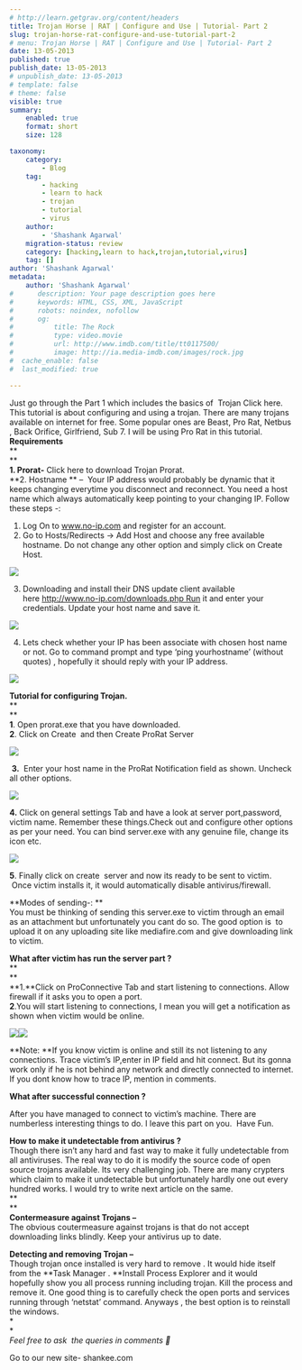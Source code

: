```yaml
---
# http://learn.getgrav.org/content/headers
title: Trojan Horse | RAT | Configure and Use | Tutorial- Part 2
slug: trojan-horse-rat-configure-and-use-tutorial-part-2
# menu: Trojan Horse | RAT | Configure and Use | Tutorial- Part 2
date: 13-05-2013
published: true
publish_date: 13-05-2013
# unpublish_date: 13-05-2013
# template: false
# theme: false
visible: true
summary:
    enabled: true
    format: short
    size: 128

taxonomy:
    category:
        - Blog
    tag:
        - hacking
        - learn to hack
        - trojan
        - tutorial
        - virus
    author:
        - 'Shashank Agarwal'
    migration-status: review
    category: [hacking,learn to hack,trojan,tutorial,virus]
    tag: []
author: 'Shashank Agarwal'
metadata:
    author: 'Shashank Agarwal'
#      description: Your page description goes here
#      keywords: HTML, CSS, XML, JavaScript
#      robots: noindex, nofollow
#      og:
#          title: The Rock
#          type: video.movie
#          url: http://www.imdb.com/title/tt0117500/
#          image: http://ia.media-imdb.com/images/rock.jpg
#  cache_enable: false
#  last_modified: true

---
```


Just go through the Part 1 which includes the basics of  Trojan Click here. This tutorial is about configuring and using a trojan. There are many trojans available on internet for free. Some popular ones are Beast, Pro Rat, Netbus , Back Orifice, Girlfriend, Sub 7. I will be using Pro Rat in this tutorial. **Requirements**  
**  
**  
**1. Prorat-** Click here to download Trojan Prorat.  
**2. Hostname ** –  Your IP address would probably be dynamic that it keeps changing everytime you disconnect and reconnect. You need a host name which always automatically keep pointing to your changing IP. Follow these steps -:

1. Log On to www.no-ip.com and register for an account.  
2. Go to Hosts/Redirects -> Add Host and choose any free available hostname. Do not change any other option and simply click on Create Host.

![](http://2.bp.blogspot.com/_ufGdCaQ3M3k/TUViknumbVI/AAAAAAAAAJw/wnJQcn98IS0/s400/add.jpg)

3. Downloading and install their DNS update client available here http://www.no-ip.com/downloads.php Run it and enter your credentials. Update your host name and save it.

![](http://1.bp.blogspot.com/_ufGdCaQ3M3k/TUVimDGw9UI/AAAAAAAAAJ0/-ypluGHWw2k/s200/duc.jpg)

4. Lets check whether your IP has been associate with chosen host name or not. Go to command prompt and type ‘ping yourhostname’ (without quotes) , hopefully it should reply with your IP address.

![](http://4.bp.blogspot.com/_ufGdCaQ3M3k/TUVintSwJnI/AAAAAAAAAJ4/VO8ybt5jpwo/s400/ping.jpg)

**Tutorial for configuring Trojan.**  
**  
**  
**1**. Open prorat.exe that you have downloaded.  
**2**. Click on Create  and then Create ProRat Server

![](http://2.bp.blogspot.com/_ufGdCaQ3M3k/TUVcoQQwx0I/AAAAAAAAAJc/2SLQd9ByFzU/s320/pro1.jpg)

 **3.**  Enter your host name in the ProRat Notification field as shown. Uncheck all other options.

![](http://1.bp.blogspot.com/_ufGdCaQ3M3k/TUVct0wRqgI/AAAAAAAAAJg/y6fEpqR-lXY/s400/pro2.jpg)

**4.** Click on general settings Tab and have a look at server port,password, victim name. Remember these things.Check out and configure other options as per your need. You can bind server.exe with any genuine file, change its icon etc.

![](http://4.bp.blogspot.com/_ufGdCaQ3M3k/TUVcxuKpZmI/AAAAAAAAAJk/h0lDZw2GyrQ/s400/pro3.jpg)

**5**. Finally click on create  server and now its ready to be sent to victim.  Once victim installs it, it would automatically disable antivirus/firewall.

**Modes of sending-: **  
You must be thinking of sending this server.exe to victim through an email as an attachment but unfortunately you cant do so. The good option is  to upload it on any uploading site like mediafire.com and give downloading link to victim.

**What after victim has run the server part ?**  
**  
**  
**1.**Click on ProConnective Tab and start listening to connections. Allow firewall if it asks you to open a port.  
**2**.You will start listening to connections, I mean you will get a notification as shown when victim would be online.

![](http://2.bp.blogspot.com/_ufGdCaQ3M3k/TUVj4-htayI/AAAAAAAAAJ8/ffgHKpq_lZg/s1600/pro5.jpg)![](http://2.bp.blogspot.com/_ufGdCaQ3M3k/TUVc0vTaxpI/AAAAAAAAAJo/G_w_WrUSyh4/s320/pro4.jpg)

**Note: **If you know victim is online and still its not listening to any connections. Trace victim’s IP,enter in IP field and hit connect. But its gonna work only if he is not behind any network and directly connected to internet. If you dont know how to trace IP, mention in comments.

**What after successful connection ?**

After you have managed to connect to victim’s machine. There are numberless interesting things to do. I leave this part on you.  Have Fun.



**How to make it undetectable from antivirus ?**  
Though there isn’t any hard and fast way to make it fully undetectable from all antiviruses. The real way to do it is modify the source code of open source trojans available. Its very challenging job. There are many crypters which claim to make it undetectable but unfortunately hardly one out every hundred works. I would try to write next article on the same.  
**  
**  
**Contermeasure against Trojans –**  
The obvious coutermeasure against trojans is that do not accept downloading links blindly. Keep your antivirus up to date.

**Detecting and removing Trojan –**  
Though trojan once installed is very hard to remove . It would hide itself from the **Task Manager . **Install Process Explorer and it would hopefully show you all process running including trojan. Kill the process and remove it. One good thing is to carefully check the open ports and services running through ‘netstat’ command. Anyways , the best option is to reinstall the windows.  
*  
*  
*Feel free to ask  the queries in comments 🙂*



Go to our new site- shankee.com
